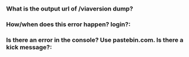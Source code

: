 ### What is the output url of /viaversion dump?


### How/when does this error happen? login?:


### Is there an error in the console? Use pastebin.com. Is there a kick message?:

